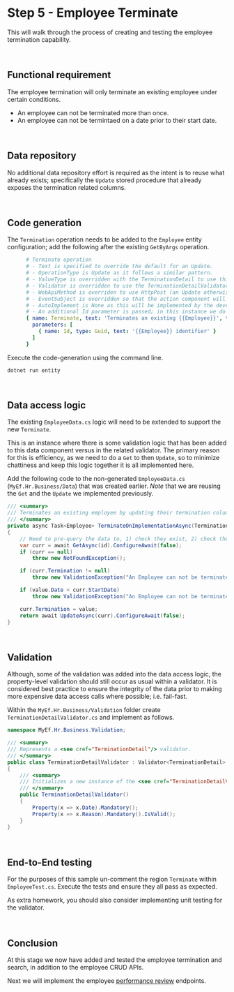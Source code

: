 ﻿# Step 5 - Employee Terminate

This will walk through the process of creating and testing the employee termination capability.

<br/>

## Functional requirement

The employee termination will only terminate an existing employee under certain conditions.
- An employee can not be terminated more than once.
- An employee can not be termintaed on a date prior to their start date.

<br/>

## Data repository

No additional data repository effort is required as the intent is to reuse what already exists; specifically the `Update` stored procedure that already exposes the termination related columns.

<br/>

## Code generation

The `Termination` operation needs to be added to the `Employee` entity configuration; add the following after the existing `GetByArgs` operation.

``` yaml
      # Terminate operation
      # - Text is specified to override the default for an Update.
      # - OperationType is Update as it follows a similar pattern.
      # - ValueType is overridden with the TerminationDetail to use this instead of the default Employee.
      # - Validator is overridden to use the TerminationDetailValidator.
      # - WebApiMethod is overriden to use HttpPost (an Update otherwise defaults to an HttpPut).
      # - EventSubject is overridden so that the action component will be Terminated.
      # - AutoImplement is None as this will be implemented by the developer.
      # - An additional Id parameter is passed; in this instance we do not use the UniqueKey as we require the value to be passed down all the layers.
      { name: Terminate, text: 'Terminates an existing {{Employee}}', type: Update, valueType: TerminationDetail, validator: TerminationDetailValidator, webApiRoute: '{id}/terminate', webApiMethod: HttpPost, eventSubject: 'Hr.Employee:Terminated', autoImplement: None,
        parameters: [
          { name: Id, type: Guid, text: '{{Employee}} identifier' }
        ]
      }
```

Execute the code-generation using the command line.

```
dotnet run entity
```

</br>

## Data access logic

The existing `EmployeeData.cs` logic will need to be extended to support the new `Terminate`. 

This is an instance where there is some validation logic that has been added to this data component versus in the related validator. The primary reason for this is efficiency, as we need to do a `Get` to then `Update`, so to minimize chattiness and keep this logic together it is all implemented here.

Add the following code to the non-generated `EmployeeData.cs` (`MyEf.Hr.Business/Data`) that was created earlier. _Note_ that we are reusing the `Get` and the `Update` we implemented previously.

``` csharp
/// <summary>
/// Terminates an existing employee by updating their termination columns.
/// </summary>
private async Task<Employee> TerminateOnImplementationAsync(TerminationDetail value, Guid id)
{
    // Need to pre-query the data to, 1) check they exist, 2) check they are still employed, and 3) update.
    var curr = await GetAsync(id).ConfigureAwait(false);
    if (curr == null)
        throw new NotFoundException();

    if (curr.Termination != null)
        throw new ValidationException("An Employee can not be terminated more than once.");

    if (value.Date < curr.StartDate)
        throw new ValidationException("An Employee can not be terminated prior to their start date.");

    curr.Termination = value;
    return await UpdateAsync(curr).ConfigureAwait(false);
}
```

<br/>

## Validation

Although, some of the validation was added into the data access logic, the property-level validation should still occur as usual within a validator. It is considered best practice to ensure the integrity of the data prior to making more expensive data access calls where possible; i.e. fail-fast.

Within the `MyEf.Hr.Business/Validation` folder create `TerminationDetailValidator.cs` and implement as follows.

``` csharp
namespace MyEf.Hr.Business.Validation;

/// <summary>
/// Represents a <see cref="TerminationDetail"/> validator.
/// </summary>
public class TerminationDetailValidator : Validator<TerminationDetail>
{
    /// <summary>
    /// Initializes a new instance of the <see cref="TerminationDetailValidator"/> class.
    /// </summary>
    public TerminationDetailValidator()
    {
        Property(x => x.Date).Mandatory();
        Property(x => x.Reason).Mandatory().IsValid();
    }
}
```

<br/>

## End-to-End testing

For the purposes of this sample un-comment the region `Terminate` within `EmployeeTest.cs`. Execute the tests and ensure they all pass as expected.

As extra homework, you should also consider implementing unit testing for the validator.

<br/>

## Conclusion

At this stage we now have added and tested the employee termination and search, in addition to the employee CRUD APIs. 

Next we will implement the employee [performance review](./Performance-Review.md) endpoints.